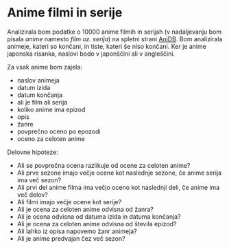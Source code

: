 # Anime filmi in serije

Analizirala bom podatke o 10000 anime filmih in serijah (v nadaljevanju bom pisala *anime* namesto *film oz. serija*) na spletni strani [AniDB](https://anidb.net/). Bom analizirala animeje, kateri so končani, in tiste, kateri še niso končani. Ker je anime japonska risanka, naslovi bodo v japonščini ali v angleščini.


Za vsak anime bom zajela:
- naslov animeja
- datum izida
- datum končanja 
- ali je film ali serija
- koliko anime ima epizod
- opis
- žanre
- povprečno oceno po epozodi
- oceno za celoten anime


Delovne hipoteze:
- Ali se povprečna ocena razlikuje od ocene za celoten anime?
- Ali prve sezone imajo večje ocene kot naslednje sezone, če anime serija ima več sezon?
- Ali prvi del anime filma ima večjo oceno kot naslednji deli, če anime ima več delov?
- Ali filmi imajo većje ocene kot serije?
- Ali je ocena za celoten anime odvisna od žanra?
- Ali je ocena odvisna od datuma izida in datuma končanja?
- Ali je ocena za celoten anime odvisna od števila epizod?
- Ali lahko iz opisa napovemo žanr animeja?
- Ali je anime predvajan čez več sezon?